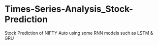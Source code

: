 # Times-Series-Analysis_Stock-Prediction
Stock Prediction of NIFTY Auto using some RNN models such as LSTM &amp; GRU
